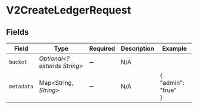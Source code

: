 # V2CreateLedgerRequest


## Fields

| Field                        | Type                         | Required                     | Description                  | Example                      |
| ---------------------------- | ---------------------------- | ---------------------------- | ---------------------------- | ---------------------------- |
| `bucket`                     | *Optional<? extends String>* | :heavy_minus_sign:           | N/A                          |                              |
| `metadata`                   | Map<String, *String*>        | :heavy_minus_sign:           | N/A                          | {<br/>"admin": "true"<br/>}  |